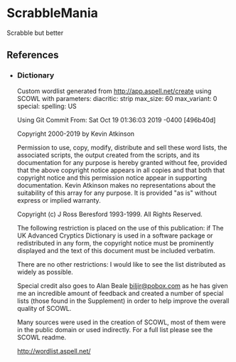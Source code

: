 # ScrabbleMania
Scrabble but better

## References
- ### Dictionary 
  Custom wordlist generated from http://app.aspell.net/create using SCOWL
  with parameters:
    diacritic: strip
    max_size: 60
    max_variant: 0
    special: <none>
    spelling: US

  Using Git Commit From: Sat Oct 19 01:36:03 2019 -0400 [496b40d]

  Copyright 2000-2019 by Kevin Atkinson

    Permission to use, copy, modify, distribute and sell these word
    lists, the associated scripts, the output created from the scripts,
    and its documentation for any purpose is hereby granted without fee,
    provided that the above copyright notice appears in all copies and
    that both that copyright notice and this permission notice appear in
    supporting documentation. Kevin Atkinson makes no representations
    about the suitability of this array for any purpose. It is provided
    "as is" without express or implied warranty.

  Copyright (c) J Ross Beresford 1993-1999. All Rights Reserved.

    The following restriction is placed on the use of this publication:
    if The UK Advanced Cryptics Dictionary is used in a software package
    or redistributed in any form, the copyright notice must be
    prominently displayed and the text of this document must be included
    verbatim.

    There are no other restrictions: I would like to see the list
    distributed as widely as possible.

  Special credit also goes to Alan Beale <biljir@pobox.com> as he has
  given me an incredible amount of feedback and created a number of
  special lists (those found in the Supplement) in order to help improve
  the overall quality of SCOWL.

  Many sources were used in the creation of SCOWL, most of them were in
  the public domain or used indirectly.  For a full list please see the
  SCOWL readme.

  http://wordlist.aspell.net/